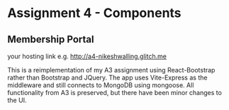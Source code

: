 # Assignment 4 - Components

## Membership Portal

your hosting link e.g. http://a4-nikeshwalling.glitch.me

This is a reimplementation of my A3 assignment using React-Bootstrap rather than
Bootstrap and JQuery. The app uses Vite-Express as the middleware and still
connects to MongoDB using mongoose. All functionality from A3 is preserved, but
there have been minor changes to the UI.
